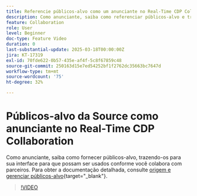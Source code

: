 ```yaml
---
title: Referencie públicos-alvo como um anunciante no Real-Time CDP Collaboration
description: Como anunciante, saiba como referenciar públicos-alvo e trazê-los para sua interface para que possam ser usados enquanto você colabora com parceiros.
feature: Collaboration
role: User
level: Beginner
doc-type: Feature Video
duration: 0
last-substantial-update: 2025-03-18T00:00:00Z
jira: KT-17319
exl-id: 70fde622-0b57-435e-af4f-5c8f67859c48
source-git-commit: 250163d15e7ed54252bf1f2762dc35663bc7647d
workflow-type: tm+mt
source-wordcount: '75'
ht-degree: 32%

---
```


# Públicos-alvo da Source como anunciante no Real-Time CDP Collaboration

Como anunciante, saiba como fornecer públicos-alvo, trazendo-os para sua interface para que possam ser usados conforme você colabora com parceiros. Para obter a documentação detalhada, consulte [origem e gerenciar públicos-alvo](https://experienceleague.adobe.com/en/docs/real-time-cdp-collaboration/using/setup/onboard-audiences){target="_blank"}.

>[!VIDEO](https://video.tv.adobe.com/v/3452217/?learn=on&enablevpops)
